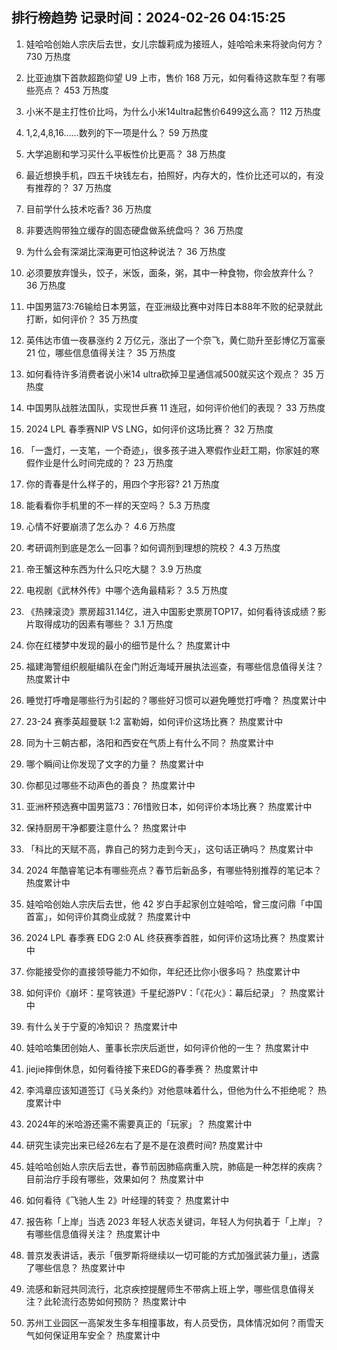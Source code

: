 
## 排行榜趋势 记录时间：2024-02-26 04:15:25
  
  1. 娃哈哈创始人宗庆后去世，女儿宗馥莉成为接班人，娃哈哈未来将驶向何方？ 730 万热度
    
  2. 比亚迪旗下首款超跑仰望 U9 上市，售价 168 万元，如何看待这款车型？有哪些亮点？ 453 万热度
    
  3. 小米不是主打性价比吗，为什么小米14ultra起售价6499这么高？ 112 万热度
    
  4. 1,2,4,8,16……数列的下一项是什么？ 59 万热度
    
  5. 大学追剧和学习买什么平板性价比更高？ 38 万热度
    
  6. 最近想换手机，四五千块钱左右，拍照好，内存大的，性价比还可以的，有没有推荐的？ 37 万热度
    
  7. 目前学什么技术吃香? 36 万热度
    
  8. 非要选购带独立缓存的固态硬盘做系统盘吗？ 36 万热度
    
  9. 为什么会有深湖比深海更可怕这种说法？ 36 万热度
    
  10. 必须要放弃馒头，饺子，米饭，面条，粥，其中一种食物，你会放弃什么？ 36 万热度
    
  11. 中国男篮73:76输给日本男篮，在亚洲级比赛中对阵日本88年不败的纪录就此打断，如何评价？ 35 万热度
    
  12. 英伟达市值一夜暴涨约 2 万亿元，涨出了一个奈飞，黄仁勋升至彭博亿万富豪 21 位，哪些信息值得关注？ 35 万热度
    
  13. 如何看待许多消费者说小米14 ultra砍掉卫星通信减500就买这个观点？ 35 万热度
    
  14. 中国男队战胜法国队，实现世乒赛 11 连冠，如何评价他们的表现？ 33 万热度
    
  15. 2024 LPL 春季赛NIP VS LNG，如何评价这场比赛？ 32 万热度
    
  16. 「一盏灯，一支笔，一个奇迹」，很多孩子进入寒假作业赶工期，你家娃的寒假作业是什么时间完成的？ 23 万热度
    
  17. 你的青春是什么样子的，用四个字形容? 21 万热度
    
  18. 能看看你手机里的不一样的天空吗？ 5.3 万热度
    
  19. 心情不好要崩溃了怎么办？ 4.6 万热度
    
  20. 考研调剂到底是怎么一回事？如何调剂到理想的院校？ 4.3 万热度
    
  21. 帝王蟹这种东西为什么只吃大腿？ 3.9 万热度
    
  22. 电视剧《武林外传》中哪个选角最精彩？ 3.5 万热度
    
  23. 《热辣滚烫》票房超31.14亿，进入中国影史票房TOP17，如何看待该成绩？影片取得成功的因素有哪些？ 3.1 万热度
    
  24. 你在红楼梦中发现的最小的细节是什么？ 热度累计中
    
  25. 福建海警组织舰艇编队在金门附近海域开展执法巡查，有哪些信息值得关注？ 热度累计中
    
  26. 睡觉打呼噜是哪些行为引起的？哪些好习惯可以避免睡觉打呼噜？ 热度累计中
    
  27. 23-24 赛季英超曼联 1:2 富勒姆，如何评价这场比赛？ 热度累计中
    
  28. 同为十三朝古都，洛阳和西安在气质上有什么不同？ 热度累计中
    
  29. 哪个瞬间让你发现了文字的力量？ 热度累计中
    
  30. 你都见过哪些不动声色的善良？ 热度累计中
    
  31. 亚洲杯预选赛中国男篮73：76惜败日本，如何评价本场比赛？ 热度累计中
    
  32. 保持厨房干净都要注意什么？ 热度累计中
    
  33. 「科比的天赋不高，靠自己的努力走到今天」，这句话正确吗？ 热度累计中
    
  34. 2024 年酷睿笔记本有哪些亮点？春节后新品多，有哪些特别推荐的笔记本？ 热度累计中
    
  35. 娃哈哈创始人宗庆后去世，他 42 岁白手起家创立娃哈哈，曾三度问鼎「中国首富」，如何评价其商业成就？ 热度累计中
    
  36. 2024 LPL 春季赛 EDG 2:0 AL 终获赛季首胜，如何评价这场比赛？ 热度累计中
    
  37. 你能接受你的直接领导能力不如你，年纪还比你小很多吗？ 热度累计中
    
  38. 如何评价《崩坏：星穹铁道》千星纪游PV：「《花火》：幕后纪录」？ 热度累计中
    
  39. 有什么关于宁夏的冷知识？ 热度累计中
    
  40. 娃哈哈集团创始人、董事长宗庆后逝世，如何评价他的一生？ 热度累计中
    
  41. jiejie摔倒休息，如何看待接下来EDG的春季赛？ 热度累计中
    
  42. 李鸿章应该知道签订《马关条约》对他意味着什么，但他为什么不拒绝呢？ 热度累计中
    
  43. 2024年的米哈游还需不需要真正的「玩家」？ 热度累计中
    
  44. 研究生读完出来已经26左右了是不是在浪费时间? 热度累计中
    
  45. 娃哈哈创始人宗庆后去世，春节前因肺癌病重入院，肺癌是一种怎样的疾病？目前治疗手段有哪些，效果如何？ 热度累计中
    
  46. 如何看待《飞驰人生 2》叶经理的转变？ 热度累计中
    
  47. 报告称「上岸」当选 2023 年轻人状态关键词，年轻人为何执着于「上岸」？有哪些信息值得关注？ 热度累计中
    
  48. 普京发表讲话，表示「俄罗斯将继续以一切可能的方式加强武装力量」，透露了哪些信息？ 热度累计中
    
  49. 流感和新冠共同流行，北京疾控提醒师生不带病上班上学，哪些信息值得关注？此轮流行态势如何预防？ 热度累计中
    
  50. 苏州工业园区一高架发生多车相撞事故，有人员受伤，具体情况如何？雨雪天气如何保证用车安全？ 热度累计中
    